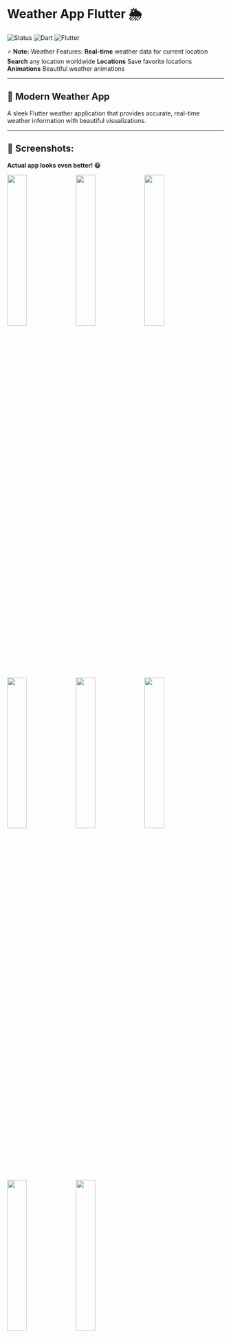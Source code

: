 # Weather App Flutter 🌦️

![Status](https://img.shields.io/badge/Status-Active-brightgreen)
![Dart](https://img.shields.io/badge/Dart-100%25-brightgreen)
![Flutter](https://img.shields.io/badge/Flutter-Cross%20Platform-blue)

⭐ **Note:** Weather Features:
**Real-time** weather data for current location
**Search** any location worldwide
**Locations** Save favorite locations
**Animations** Beautiful weather animations

---

## 📱 Modern Weather App

A sleek Flutter weather application that provides accurate, real-time weather information with beautiful visualizations.

---

## 📸 Screenshots:

**Actual app looks even better! 😃**

<kbd>
  <img src="https://github.com/itx-dare/" width=30% height=30%/>
  <img src="https://github.com/itx-dare/" width=30% height=30%/>
  <img src="https://github.com/itx-dare/" width=30% height=30%/>
  <img src="https://github.com/itx-dare/" width=30% height=30%/>
  <img src="https://github.com/itx-dare/" width=30% height=30%/>
  <img src="https://github.com/itx-dare/" width=30% height=30%/>
  <img src="https://github.com/itx-dare/" width=30% height=30%/>
  <img src="https://github.com/itx-dare/" width=30% height=30%/>
</kbd>

---

## ✨ Features:

- **Real-time Weather Data** - Get instant updates for your current location.
- **Precise Location Detection** - Automatic weather for where you are
- **Global Search** - Find weather for any city worldwide
- **Saved Locations** - Quick access to your favorite places
- Detailed Forecasts:
  - Hourly predictions for next 24 hours
  - 2-day extended forecast
- Weather Visualizations:
  - Dynamic weather animations
  - Interactive radar maps
  - Sunrise/sunset times

## 🛠️ Technical Highlights:
- Built with Flutter for cross-platform compatibility
- Uses [WeatherAPI.com]/[OpenWeatherMap] for accurate data
- Location services with geolocator package
- State management with GetX
- Beautiful UI with custom animations
- Offline support for recently viewed locations
- **And much more...**

---

## 💬 Feedback and Suggestions:

For any feedback or suggestions, feel free to contact me via email:  
📧 [hashiergee786@gmail.com](mailto:hashiergee786@gmail.com)